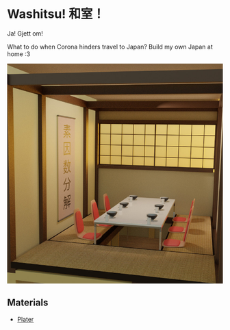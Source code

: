 # Washitsu! 和室！
Ja! Gjett om!

What to do when Corona hinders travel to Japan? Build my own Japan at home :3

![washitsu](img/plan.jpg)

## Materials
- [Plater](https://www.maxbo.no/sponplate-gulv-std-2420-22x620x2420-gulv-p6-std-p960311/)
